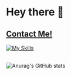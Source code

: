 # Hey there 👋
## [Contact Me!](https://linktr.ee/andremrufino)

<!-- [![My Skills](https://skillicons.dev/icons?i=php,mysql,js,html,css,py,arduino,vscode,codepen,discord,cloudflare)](https://skillicons.dev) -->
[![My Skills](https://skillicons.dev/icons?i=aws,python,js,ts,django,flask,fastapi,nodejs,docker,express,react,bash,git,github,githubactions,html,vscode,mongodb,postgresql,mysql,sqlite,sentry,selenium,sequelize,postman,linux&perline=13)](https://skillicons.dev)
<br /><br />


![Anurag's GitHub stats](https://github-readme-stats.vercel.app/api?username=andremrufino&hide=stars,issues,contribs&theme=transparent&show_icons=true&count_private=true)


<!--
<img width=470 src="images/giphy.gif">

<p align="left">
    <img width=470 src="images/giphy.gif">
</p> -->


